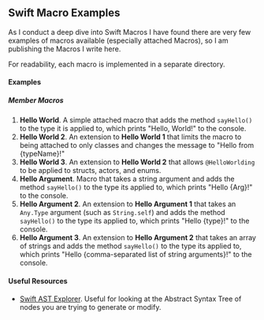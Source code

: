## Swift Macro Examples

As I conduct a deep dive into Swift Macros I have found there are very few examples of macros available (especially attached Macros), so I am publishing the Macros I write here.

For readability, each macro is implemented in a separate directory.



#### Examples

##### Member Macros

1. **Hello World**. A simple attached macro that adds the method `sayHello()` to the type it is applied to, which prints "Hello, World!" to the console.
2. **Hello World 2**. An extension to **Hello World 1** that limits the macro to being attached to only classes and changes the message to "Hello from {typeName}!"
3. **Hello World 3**. An extension to **Hello World 2** that allows `@HelloWorlding` to be applied to structs, actors, and enums.
4. **Hello Argument**. Macro that takes a string argument and adds the method `sayHello()` to the type its applied to, which prints "Hello {Arg}!" to the console.
5. **Hello Argument 2**. An extension to **Hello Argument 1** that takes an `Any.Type`  argument (such as `String.self`) and adds the method `sayHello()` to the type its applied to, which prints "Hello {type}!" to the console.
6. **Hello Argument 3**. An extension to **Hello Argument 2** that takes an array of strings and adds the method `sayHello()` to the type its applied to, which prints "Hello {comma-separated list of string arguments}!" to the console.



#### Useful Resources

* [Swift AST Explorer](https://swift-ast-explorer.com/). Useful for looking at the Abstract Syntax Tree of nodes you are trying to generate or modify.